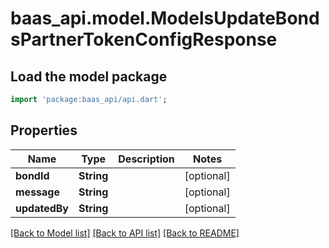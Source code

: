 # baas_api.model.ModelsUpdateBondsPartnerTokenConfigResponse

## Load the model package
```dart
import 'package:baas_api/api.dart';
```

## Properties
Name | Type | Description | Notes
------------ | ------------- | ------------- | -------------
**bondId** | **String** |  | [optional] 
**message** | **String** |  | [optional] 
**updatedBy** | **String** |  | [optional] 

[[Back to Model list]](../README.md#documentation-for-models) [[Back to API list]](../README.md#documentation-for-api-endpoints) [[Back to README]](../README.md)


